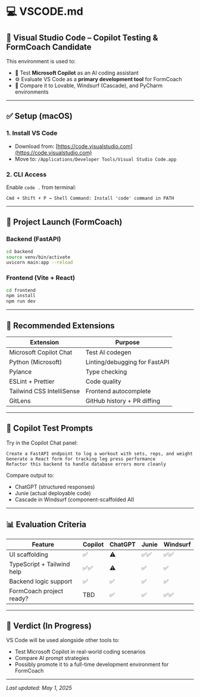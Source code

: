 # 💻 VSCODE.md

## 🧠 Visual Studio Code – Copilot Testing & FormCoach Candidate

This environment is used to:

- 🧪 Test **Microsoft Copilot** as an AI coding assistant
- ⚙️ Evaluate VS Code as a **primary development tool** for FormCoach
- 🧼 Compare it to Lovable, Windsurf (Cascade), and PyCharm environments

---

## ✅ Setup (macOS)

### 1. Install VS Code

- Download from: [https://code.visualstudio.com](https://code.visualstudio.com)
- Move to: `/Applications/Developer Tools/Visual Studio Code.app`

### 2. CLI Access

Enable `code .` from terminal:
```
Cmd + Shift + P → Shell Command: Install 'code' command in PATH
```

---

## 🚀 Project Launch (FormCoach)

### Backend (FastAPI)
```bash
cd backend
source venv/bin/activate
uvicorn main:app --reload
```

### Frontend (Vite + React)
```bash
cd frontend
npm install
npm run dev
```

---

## 🔌 Recommended Extensions

| Extension                     | Purpose                            |
|-------------------------------|------------------------------------|
| Microsoft Copilot Chat        | Test AI codegen                    |
| Python (Microsoft)            | Linting/debugging for FastAPI      |
| Pylance                       | Type checking                      |
| ESLint + Prettier             | Code quality                       |
| Tailwind CSS IntelliSense     | Frontend autocomplete              |
| GitLens                       | GitHub history + PR diffing        |

---

## 🧪 Copilot Test Prompts

Try in the Copilot Chat panel:

```
Create a FastAPI endpoint to log a workout with sets, reps, and weight
Generate a React form for tracking leg press performance
Refactor this backend to handle database errors more cleanly
```

Compare output to:
- ChatGPT (structured responses)
- Junie (actual deployable code)
- Cascade in Windsurf (component-scaffolded AI)

---

## 📊 Evaluation Criteria

| Feature                      | Copilot | ChatGPT | Junie | Windsurf |
|------------------------------|---------|---------|--------|----------|
| UI scaffolding               | ✅      | ⚠️      | ✅✅    | ✅✅       |
| TypeScript + Tailwind help   | ✅✅    | ⚠️      | ✅      | ✅        |
| Backend logic support        | ✅      | ✅      | ✅      | ✅        |
| FormCoach project ready?     | TBD     | ✅      | ✅      | ✅✅       |

---

## 🧭 Verdict (In Progress)

VS Code will be used alongside other tools to:
- Test Microsoft Copilot in real-world coding scenarios
- Compare AI prompt strategies
- Possibly promote it to a full-time development environment for FormCoach

---

_Last updated: May 1, 2025_